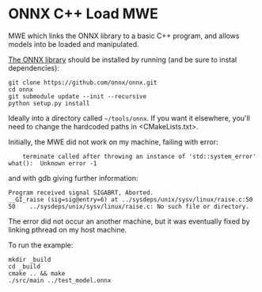 # ONNX C++ Load MWE

MWE which links the ONNX library to a basic C++ program, and allows models into be loaded and manipulated.

[The ONNX library](https://github.com/onnx/onnx) should be installed by running (and be sure to instal dependencies):


	git clone https://github.com/onnx/onnx.git
	cd onnx
	git submodule update --init --recursive
	python setup.py install
	
Ideally into a directory called `~/tools/onnx`.  If you want it elsewhere, you'll need to change the hardcoded paths in <CMakeLists.txt>.

Initially, the MWE did not work on my machine, failing with error:

```
	terminate called after throwing an instance of 'std::system_error'
what():  Unknown error -1
```

and with gdb giving further information:

```
Program received signal SIGABRT, Aborted.
__GI_raise (sig=sig@entry=6) at ../sysdeps/unix/sysv/linux/raise.c:50
50    ../sysdeps/unix/sysv/linux/raise.c: No such file or directory.
```

The error did not occur an another machine, but it was eventually fixed by linking pthread on my host machine.

To run the example:

```
mkdir _build
cd _build
cmake .. && make
./src/main ../test_model.onnx
```
